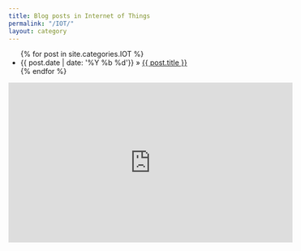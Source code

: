 ```yaml
---
title: Blog posts in Internet of Things
permalink: "/IOT/"
layout: category
---
```


<ul class="post-list">
{% for post in site.categories.IOT %}
<li>
      <span class="post-meta">{{ post.date | date: '%Y %b %d'}}</span> &raquo; <a href="{{ post.url | prepend: site.baseurl }}">{{ post.title }}</a>
    </li>
  {% endfor %}

  </ul>



<div class="abc">
	<iframe width="560" height="315" src="https://www.youtube.com/embed/n3A7tfcL-J8?rel=0&amp;controls=0" frameborder="0" allowfullscreen></iframe>
</div>
